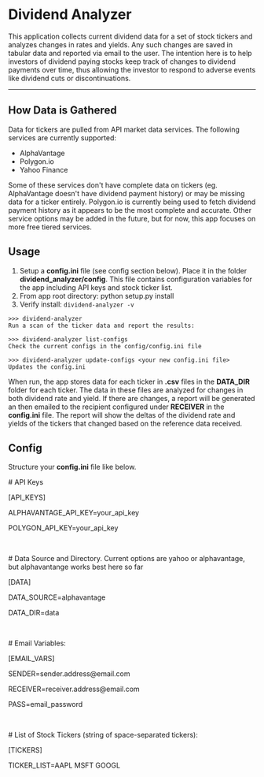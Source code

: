 # Dividend Analyzer

This application collects current dividend data for a set of stock tickers and analyzes changes in rates and yields. Any such changes are saved in tabular data and reported via email to the user. The intention here is to help investors of dividend paying stocks keep track of changes to dividend payments over time, thus allowing the investor to respond to adverse events like dividend cuts or discontinuations.

---------------

## How Data is Gathered

Data for tickers are pulled from API market data services. The following services are currently supported:
- AlphaVantage
- Polygon\.io
- Yahoo Finance

Some of these services don't have complete data on tickers (eg. AlphaVantage doesn't have dividend payment history) or may be missing data for a ticker entirely. Polygon\.io is currently being used to fetch dividend payment history as it appears to be the most complete and accurate. Other service options may be added in the future, but for now, this app focuses on more free tiered services.

## Usage

1. Setup a **config.ini** file (see config section below). Place it in the folder **dividend_analyzer/config**. This file contains configuration variables for the app including API keys and stock ticker list.
2. From app root directory: python setup.py install
3. Verify install: `dividend-analyzer -v`

```
>>> dividend-analyzer
Run a scan of the ticker data and report the results:

>>> dividend-analyzer list-configs
Check the current configs in the config/config.ini file

>>> dividend-analyzer update-configs <your new config.ini file>
Updates the config.ini

```
When run, the app stores data for each ticker in **.csv** files in the **DATA_DIR** folder for each ticker. The data in these files are analyzed for changes in both dividend rate and yield. If there are changes, a report will be generated an then emailed to the recipient configured under **RECEIVER** in the **config.ini** file. The report will show the deltas of the dividend rate and yields of the tickers that changed based on the reference data received.

## Config
Structure your **config.ini** file like below.

\# API Keys

[API_KEYS]

ALPHAVANTAGE_API_KEY=your_api_key

POLYGON_API_KEY=your_api_key

<br />

\# Data Source and Directory. Current options are yahoo or alphavantage, but alphavantange works best here so far

[DATA]

DATA_SOURCE=alphavantage

DATA_DIR=data

<br />

\# Email Variables:

[EMAIL_VARS]

SENDER=sender.address\@email.com

RECEIVER=receiver.address\@email.com

PASS=email_password

<br />

\# List of Stock Tickers (string of space-separated tickers):

[TICKERS]

TICKER_LIST=AAPL MSFT GOOGL
